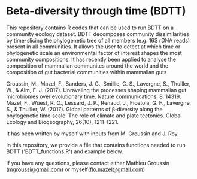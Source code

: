 # Beta-diversity through time (BDTT) 

This repository contains R codes that can be used to run BDTT on a community ecology dataset. BDTT decomposes community dissimilarities by time-slicing the phylogenetic tree of all members (e.g. 16S rDNA reads) present in all communities. It allows the user to detect at which time or phylogenetic scale an environmental factor of interest shapes the most community compositions. It has recently been applied to analyse the composition of mammalian communites around the world and the composition of gut bacterial communities within mammalian guts

Groussin, M., Mazel, F., Sanders, J. G., Smillie, C. S., Lavergne, S., Thuiller, W., & Alm, E. J. (2017). Unraveling the processes shaping mammalian gut microbiomes over evolutionary time. Nature communications, 8, 14319.
Mazel, F., Wüest, R. O., Lessard, J. P., Renaud, J., Ficetola, G. F., Lavergne, S., & Thuiller, W. (2017). Global patterns of β‐diversity along the phylogenetic time‐scale: The role of climate and plate tectonics. Global Ecology and Biogeography, 26(10), 1211-1221.

It has been written by myself with inputs from M. Groussin and J. Roy. 

In this repository, we provide a file that contains functions needed to run BDTT ('BDTT_functions.R') and example below. 


If you have any questions, please contact either Mathieu Groussin (mgroussi@gmail.com) or myself(flo.mazel@gmail.com)

